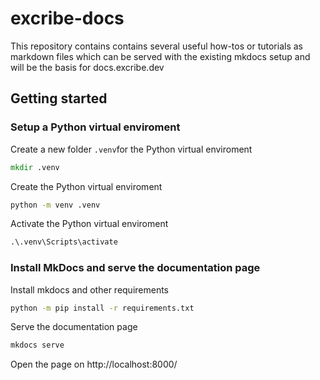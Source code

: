 # excribe-docs

This repository contains contains several useful how-tos or tutorials as markdown files which can be served with the existing mkdocs setup and will be the basis for docs.excribe.dev

## Getting started

### Setup a Python virtual enviroment

Create a new folder `.venv`for the Python virtual enviroment

```cmd
mkdir .venv
```

Create the Python virtual enviroment

```cmd
python -m venv .venv
```

Activate the Python virtual enviroment

```cmd
.\.venv\Scripts\activate
```

### Install MkDocs and serve the documentation page

Install mkdocs and other requirements

```cmd
python -m pip install -r requirements.txt
```

Serve the documentation page

```cmd
mkdocs serve
```

Open the page on http://localhost:8000/
